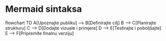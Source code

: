 # Mermaid sintaksa

flowchart TD
    A[Upoznajte publiku] --> B[Definirajte cilj]
    B --> C[Planirajte strukturu]
    C --> D[Dodajte vizuale i primjere]
    D --> E[Testirajte i poboljšajte]
    E --> F[Pripremite finalnu verziju]

